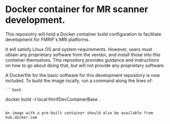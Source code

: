 
# Docker container for MR scanner development.

This reposiotry will hold a Docker container build configuration to
facilitate development for FMRIF's MRI platforms.

It will satisfy Linux OS and system requirements. However, users must
obtain any proprietary software from the vendor, and install those
into this container themselves.  This repository provides guidance
and instructions on how to go about doing that, but will not provide
any proprietary software.

A Dockerfile for the basic software for this development repository
is now included.  To build the image locally, run a command along
the lines of:

    ```bash
   docker build -t local:fmrifDevContainerBase .
   ```

An image with a pre-built container should also be available from
hub.docker.com

